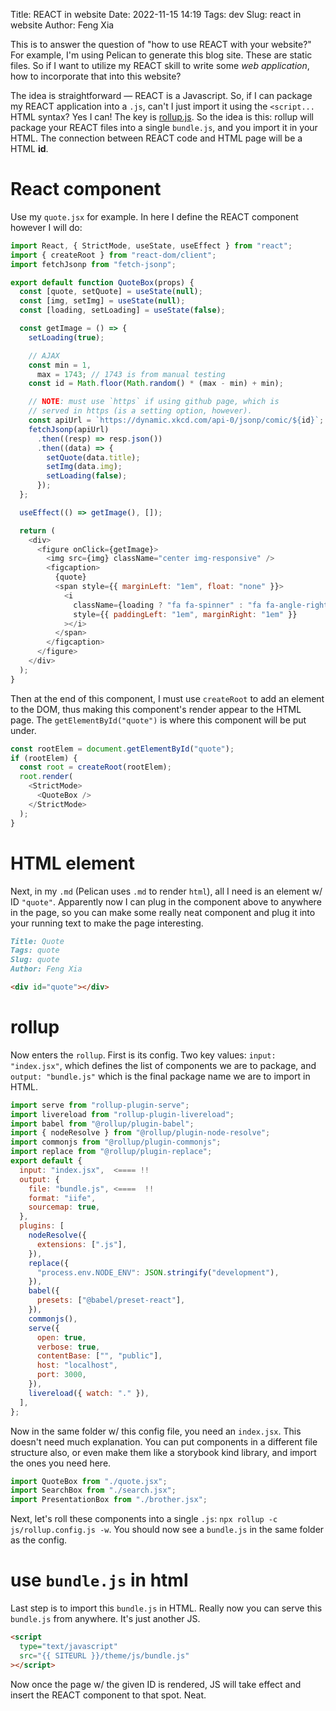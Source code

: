 Title: REACT in website
Date: 2022-11-15 14:19
Tags: dev
Slug: react in website
Author: Feng Xia

This is to answer the question of "how to use REACT with your
website?" For example, I'm using Pelican to generate this blog
site. These are static files. So if I want to utilize my REACT skill
to write some _web application_, how to incorporate that into this
website?

The idea is straightforward &mdash; REACT is a Javascript. So, if I
can package my REACT application into a `.js`, can't I just import it
using the `<script...` HTML syntax? Yes I can! The key is
[rollup.js][1]. So the idea is this: rollup will package your REACT
files into a single `bundle.js`, and you import it in your HTML. The
connection between REACT code and HTML page will be a HTML **id**.

# React component

Use my `quote.jsx` for example. In here I define the REACT component
however I will do:

```javascript
import React, { StrictMode, useState, useEffect } from "react";
import { createRoot } from "react-dom/client";
import fetchJsonp from "fetch-jsonp";

export default function QuoteBox(props) {
  const [quote, setQuote] = useState(null);
  const [img, setImg] = useState(null);
  const [loading, setLoading] = useState(false);

  const getImage = () => {
    setLoading(true);

    // AJAX
    const min = 1,
      max = 1743; // 1743 is from manual testing
    const id = Math.floor(Math.random() * (max - min) + min);

    // NOTE: must use `https` if using github page, which is
    // served in https (is a setting option, however).
    const apiUrl = `https://dynamic.xkcd.com/api-0/jsonp/comic/${id}`;
    fetchJsonp(apiUrl)
      .then((resp) => resp.json())
      .then((data) => {
        setQuote(data.title);
        setImg(data.img);
        setLoading(false);
      });
  };

  useEffect(() => getImage(), []);

  return (
    <div>
      <figure onClick={getImage}>
        <img src={img} className="center img-responsive" />
        <figcaption>
          {quote}
          <span style={{ marginLeft: "1em", float: "none" }}>
            <i
              className={loading ? "fa fa-spinner" : "fa fa-angle-right"}
              style={{ paddingLeft: "1em", marginRight: "1em" }}
            ></i>
          </span>
        </figcaption>
      </figure>
    </div>
  );
}
```

Then at the end of this component, I must use `createRoot` to add an
element to the DOM, thus making this component's render appear to the
HTML page. The `getElementById("quote")` is where this component will
be put under.


```javascript
const rootElem = document.getElementById("quote");
if (rootElem) {
  const root = createRoot(rootElem);
  root.render(
    <StrictMode>
      <QuoteBox />
    </StrictMode>
  );
}
```

# HTML element

Next, in my `.md` (Pelican uses `.md` to render `html`), all I need is
an element w/ ID `"quote"`. Apparently now I can plug in the component
above to anywhere in the page, so you can make some really neat
component and plug it into your running text to make the page interesting.

```markdown
Title: Quote
Tags: quote
Slug: quote
Author: Feng Xia

<div id="quote"></div>
```

# rollup

Now enters the `rollup`. First is its config. Two key values: `input:
"index.jsx"`, which defines the list of components we are to package,
and `output: "bundle.js"` which is the final package name we are to
import in HTML.


```javascript
import serve from "rollup-plugin-serve";
import livereload from "rollup-plugin-livereload";
import babel from "@rollup/plugin-babel";
import { nodeResolve } from "@rollup/plugin-node-resolve";
import commonjs from "@rollup/plugin-commonjs";
import replace from "@rollup/plugin-replace";
export default {
  input: "index.jsx",  <==== !!
  output: {
    file: "bundle.js", <====  !!
    format: "iife",
    sourcemap: true,
  },
  plugins: [
    nodeResolve({
      extensions: [".js"],
    }),
    replace({
      "process.env.NODE_ENV": JSON.stringify("development"),
    }),
    babel({
      presets: ["@babel/preset-react"],
    }),
    commonjs(),
    serve({
      open: true,
      verbose: true,
      contentBase: ["", "public"],
      host: "localhost",
      port: 3000,
    }),
    livereload({ watch: "." }),
  ],
};
```
Now in the same folder w/ this config file, you need an `index.jsx`.
This doesn't need much explanation. You can put components in a
different file structure also, or even make them like a storybook kind
library, and import the ones you need here.

```javascript
import QuoteBox from "./quote.jsx";
import SearchBox from "./search.jsx";
import PresentationBox from "./brother.jsx";
```

Next, let's roll these components into a single `.js`: `npx rollup -c
js/rollup.config.js -w`. You should now see a `bundle.js` in the same
folder as the config.

# use `bundle.js` in html

Last step is to import this `bundle.js` in HTML. Really now you can
serve this `bundle.js` from anywhere. It's just another JS.

```html
<script
  type="text/javascript"
  src="{{ SITEURL }}/theme/js/bundle.js"
></script>
```

Now once the page w/ the given ID is rendered, JS will take effect and
insert the REACT component to that spot. Neat.

[1]: https://rollupjs.org/guide/en/
